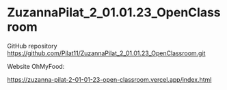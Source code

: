 # ZuzannaPilat_2_01.01.23_OpenClassroom

GitHub repository 
https://github.com/Pilat11/ZuzannaPilat_2_01.01.23_OpenClassroom.git

Website OhMyFood:

https://zuzanna-pilat-2-01-01-23-open-classroom.vercel.app/index.html
